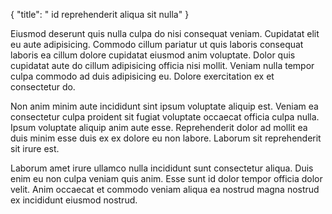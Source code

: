 {
"title": " id reprehenderit aliqua sit nulla"
}

Eiusmod deserunt quis nulla culpa do nisi consequat veniam. Cupidatat elit eu aute adipisicing. Commodo cillum pariatur ut quis laboris consequat laboris ea cillum dolore cupidatat eiusmod anim voluptate. Dolor quis cupidatat aute do cillum adipisicing officia nisi mollit. Veniam nulla tempor culpa commodo ad duis adipisicing eu. Dolore exercitation ex et consectetur do.

Non anim minim aute incididunt sint ipsum voluptate aliquip est. Veniam ea consectetur culpa proident sit fugiat voluptate occaecat officia culpa nulla. Ipsum voluptate aliquip anim aute esse. Reprehenderit dolor ad mollit ea duis minim esse duis ex ex dolore eu non labore. Laborum sit reprehenderit sit irure est.

Laborum amet irure ullamco nulla incididunt sunt consectetur aliqua. Duis enim eu non culpa veniam quis anim. Esse sunt id dolor tempor officia dolor velit. Anim occaecat et commodo veniam aliqua ea nostrud magna nostrud ex incididunt eiusmod nostrud.